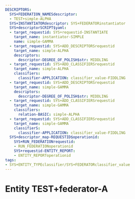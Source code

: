 ```yaml
---
DESCRIPTORS:
  SYS+FEDERATION_NAMESdescriptor:
  - TEST+simple-ALPHA
  SYS+INSTANTIATORdescriptor: SYS+FEDERATORinstantiator
  SYS+descriptorSCRIPT$yaml:
  - target_requestid: SYS+requestid-INSTANTIATE
    target_name: instantiator-SIMPLE
    name: simple-GAMMA
  - target_requestid: SYS+ADD_DESCRIPTORSrequestid
    target_name: simple-ALPHA
    descriptors:
      descriptor-DEGREE_OF_POLISH$str: MIDDLING
  - target_requestid: SYS+ADD_CLASSIFIERSrequestid
    target_name: simple-ALPHA
    classifiers:
      classifier-APPLICATION: classifier_value-FIDDLING
  - target_requestid: SYS+ADD_DESCRIPTORSrequestid
    target_name: simple-GAMMA
    descriptors:
      descriptor-DEGREE_OF_POLISH$str: MIDDLING
  - target_requestid: SYS+ADD_CLASSIFIERSrequestid
    target_name: simple-GAMMA
    classifiers:
      relation-BASIC: simple-ALPHA
  - target_requestid: SYS+ADD_CLASSIFIERSrequestid
    target_name: simple-GAMMA
    classifierS:
      classifier-APPLICATION: classifier_value-FIDDLING
  SYS+descriptor_map-REQUESTID$operationid:
    SYS+RUN_FEDERATIONrequestid:
    - RUN_FEDERATIONoperationid
    SYS+requestid-ENTITY_REPORT:
    - ENTITY_REPORToperationid
tags:
- SYS+ENTITY_TYPEclassifier/SYS+FEDERATORclassifier_value
---
```

# Entity TEST+federator-A

